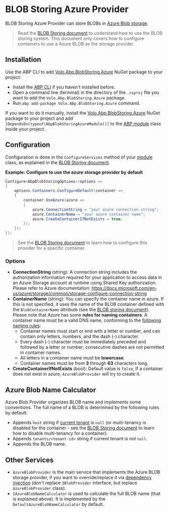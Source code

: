 # BLOB Storing Azure Provider

BLOB Storing Azure Provider can store BLOBs in [Azure Blob storage](https://azure.microsoft.com/en-us/services/storage/blobs/).

> Read the [BLOB Storing document](./index.md) to understand how to use the BLOB storing system. This document only covers how to configure containers to use a Azure BLOB as the storage provider.

## Installation

Use the ABP CLI to add [Volo.Abp.BlobStoring.Azure](https://www.nuget.org/packages/Volo.Abp.BlobStoring.Azure) NuGet package to your project:

* Install the [ABP CLI](../../../cli/index.md) if you haven't installed before.
* Open a command line (terminal) in the directory of the `.csproj` file you want to add the `Volo.Abp.BlobStoring.Azure` package.
* Run `abp add-package Volo.Abp.BlobStoring.Azure` command.

If you want to do it manually, install the [Volo.Abp.BlobStoring.Azure](https://www.nuget.org/packages/Volo.Abp.BlobStoring.Azure) NuGet package to your project and add `[DependsOn(typeof(AbpBlobStoringAzureModule))]` to the [ABP module](../../architecture/modularity/basics.md) class inside your project.

## Configuration

Configuration is done in the `ConfigureServices` method of your [module](../../architecture/modularity/basics.md) class, as explained in the [BLOB Storing document](./index.md).

**Example: Configure to use the azure storage provider by default**

````csharp
Configure<AbpBlobStoringOptions>(options =>
{
    options.Containers.ConfigureDefault(container =>
    {
        container.UseAzure(azure =>
        {
            azure.ConnectionString = "your azure connection string";
            azure.ContainerName = "your azure container name";
            azure.CreateContainerIfNotExists = true;
        });
    });
});
````

> See the [BLOB Storing document](./index.md) to learn how to configure this provider for a specific container.

### Options

* **ConnectionString** (string): A connection string includes the authorization information required for your application to access data in an Azure Storage account at runtime using Shared Key authorization. Please refer to Azure documentation: https://docs.microsoft.com/en-us/azure/storage/common/storage-configure-connection-string
* **ContainerName** (string): You can specify the container name in azure. If this is not specified, it uses the name of the BLOB container defined with the `BlobContainerName` attribute (see the [BLOB storing document](./index.md)). Please note that Azure has some **rules for naming containers**. A container name must be a valid DNS name, conforming to the [following naming rules](https://docs.microsoft.com/en-us/rest/api/storageservices/naming-and-referencing-containers--blobs--and-metadata#container-names):
    * Container names must start or end with a letter or number, and can contain only letters, numbers, and the dash (-) character.
    * Every dash (-) character must be immediately preceded and followed by a letter or number; consecutive dashes are not permitted in container names.
    * All letters in a container name must be **lowercase**.
    * Container names must be from **3** through **63** characters long.
* **CreateContainerIfNotExists** (bool): Default value is `false`, If a container does not exist in azure, `AzureBlobProvider` will try to create it.


## Azure Blob Name Calculator

Azure Blob Provider organizes BLOB name and implements some conventions. The full name of a BLOB is determined by the following rules by default:

* Appends `host` string if [current tenant](../../architecture/multi-tenancy/index.md) is `null` (or multi-tenancy is disabled for the container - see the [BLOB Storing document](./index.md) to learn how to disable multi-tenancy for a container).
* Appends `tenants/<tenant-id>` string if current tenant is not `null`.
* Appends the BLOB name.

## Other Services

* `AzureBlobProvider` is the main service that implements the Azure BLOB storage provider, if you want to override/replace it via [dependency injection](../../fundamentals/dependency-injection.md) (don't replace `IBlobProvider` interface, but replace `AzureBlobProvider` class).
* `IAzureBlobNameCalculator` is used to calculate the full BLOB name (that is explained above). It is implemented by the `DefaultAzureBlobNameCalculator` by default.
